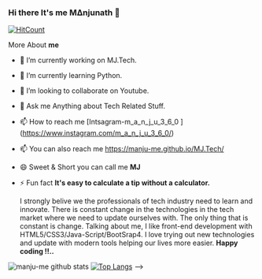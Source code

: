 ### Hi there It's me M∆njunath 👋 
[![HitCount](http://hits.dwyl.com/manju-me/manju-me.svg)](http://hits.dwyl.com/manju-me/manju-me)

More About <b>me</b>

- 🔭 I’m currently working on MJ.Tech.
- 🌱 I’m currently learning Python.
- 👯 I’m looking to collaborate on Youtube.
- 💬 Ask me Anything about Tech Related Stuff.
- 📫 How to reach me [Intsagram-m_a_n_j_u_3_6_0 ] (https://www.instagram.com/m_a_n_j_u_3_6_0/)
- 📫 You can also reach me https://manju-me.github.io/MJ.Tech/
- 😄 Sweet & Short you can call me <b> MJ</b>
- ⚡ Fun fact <b>It's easy to calculate a tip without a calculator.</b>

     I strongly belive we the professionals of tech industry need to learn and innovate. There is constant change in the technologies in the tech market where we need to update ourselves with. The only thing that is constant is change. Talking about me,  I like front-end development with HTML5/CSS3/Java-Script/BootSrap4. I love trying out new technologies and update with modern tools helping our lives more easier.
<b>Happy coding !!..</b>

![manju-me github stats](https://github-readme-stats.vercel.app/api?username=manju-me&theme=synthwave&show_icons=true)
[![Top Langs](https://github-readme-stats.vercel.app/api/top-langs/?username=manju-me&layout=compact&theme=shades-of-purple)](https://github.com/anuraghazra/github-readme-stats)
-->
